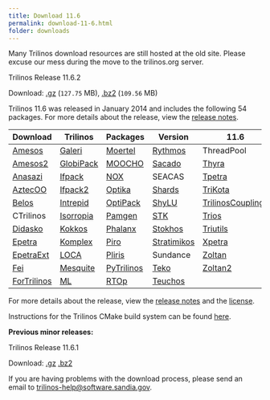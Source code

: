 ```yaml
---
title: Download 11.6
permalink: download-11-6.html
folder: downloads
---
```


Many Trilinos download resources are still hosted at the old site. Please excuse our mess during the move to the trilinos.org server.


Trilinos Release 11.6.2

<p>Download: <a href="http://trilinos.csbsju.edu/download/files/trilinos-11.6.2-Source.tar.gz" class="downloadLink" name="Trilinos 11.6">.gz</a> (<code>127.75</code> MB), 
<a href="https://trilinos.org/oldsite/download/files/trilinos-11.6.2-Source.tar.bz2" class="downloadLink" name="Trilinos 11.6">.bz2</a> (<code>109.56</code> MB)</p>

Trilinos 11.6 was released in January 2014 and includes the following 54 packages. For more details about the release, view the [release notes](http://trilinos.org/oldsite/release_notes-11.6.html).

Download  | Trilinos | Packages | Version | 11.6
------ | ------ | ------ | -------- | ----------
[Amesos](amesos.html "Amesos") | [Galeri](galeri.html "Galeri") | [Moertel](moertel.html "Moertel") | [Rythmos](rythmos.html "Rythmos") | ThreadPool
[Amesos2](amesos2.html "Amesos2") | [GlobiPack](globipack.html "GlobiPack") | [MOOCHO](moocho.html "MOOCHO") | [Sacado](sacado.html "Sacado") | [Thyra](thyra.html "Thyra")
[Anasazi](anasazi.html "Anasazi") | [Ifpack](ifpack.html "IFPACK") | [NOX](nox_and_loca.html "NOX and LOCA") | SEACAS | [Tpetra](tpetra.html "Tpetra")
[AztecOO](aztecoo.html "AztecOO") | [Ifpack2](ifpack2.html "Ifpack2") | [Optika](optika.html "Optika") | [Shards](shards.html "Shards") | [TriKota](trikota.html "TriKota")
[Belos](belos.html "Belos") | [Intrepid](intrepid.html "Intrepid") | [OptiPack](optipack.html "OptiPack") | [ShyLU](shylu.html "ShyLU") | [TrilinosCouplings](trilinoscouplings.html "Trilinos Couplings")
CTrilinos | [Isorropia](isorropia.html "Isorropia") | [Pamgen](pamgen.html "PAMGEN") | [STK](stk.html "STK") | [Trios](trios.html "Trios")
[Didasko](didasko.html "Didasko") | [Kokkos](kokkos.html "Kokkos") | [Phalanx](phalanx.html "Phalanx") | [Stokhos](stokhos.html "Stokhos") | [Triutils](triutils.html "TriUtils")
[Epetra](epetra.html "Epetra") | [Komplex](komplex.html "Komplex") | [Piro](piro.html "Piro") | [Stratimikos](stratimikos.html "Strotimikos") | [Xpetra](xpetra.html "Xpetra")
[EpetraExt](epetraext.html "EpetraExt") | [LOCA](nox_and_loca.html "NOX and LOCA") | [Pliris](pliris.html "Pliris") | Sundance | [Zoltan](zoltan.html "Zoltan")
[Fei](fei.html "Fei") | [Mesquite](mesquite.html "Mesquite") | [PyTrilinos](pytrilinos.html "PyTrilinos") | [Teko](teko.html) | [Zoltan2](zoltan2.html "Zoltan2")
[ForTrilinos](fortrilinos.html "ForTrilinos") | [ML](ml.html "ML") | [RTOp](rtop.html "RTOp") | [Teuchos](teuchos.html "Teuchos")

For more details about the release, view the [release notes](https://trilinos.org/oldsite/release_notes-12.2.html) 
and the [license](license.html).

Instructions for the Trilinos CMake build system can be found [here](https://trilinos.org/docs/files/TrilinosBuildReference.html).

**Previous minor releases:**

Trilinos Release 11.6.1

Download: [.gz](http://trilinos.org/oldsite/download/login.html?tid=tr11061gz) [.bz2](http://trilinos.org/oldsite/download/login.html?tid=tr11061bz2)

If you are having problems with the download process, please send an email to [trilinos-help@software.sandia.gov](mailto:trilinos-help@software.sandia.gov).
